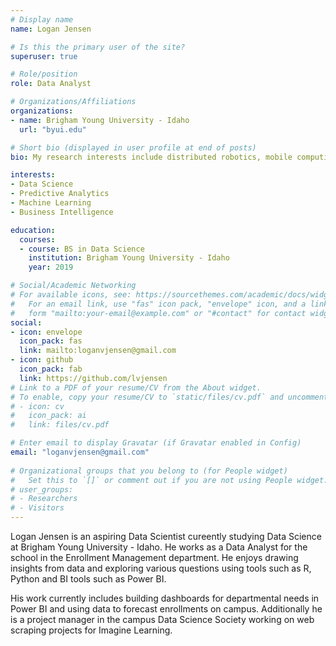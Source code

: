 ```yaml
---
# Display name
name: Logan Jensen

# Is this the primary user of the site?
superuser: true

# Role/position
role: Data Analyst

# Organizations/Affiliations
organizations:
- name: Brigham Young University - Idaho
  url: "byui.edu"

# Short bio (displayed in user profile at end of posts)
bio: My research interests include distributed robotics, mobile computing and programmable matter.

interests:
- Data Science
- Predictive Analytics
- Machine Learning
- Business Intelligence

education:
  courses:
  - course: BS in Data Science
    institution: Brigham Young University - Idaho
    year: 2019

# Social/Academic Networking
# For available icons, see: https://sourcethemes.com/academic/docs/widgets/#icons
#   For an email link, use "fas" icon pack, "envelope" icon, and a link in the
#   form "mailto:your-email@example.com" or "#contact" for contact widget.
social:
- icon: envelope
  icon_pack: fas
  link: mailto:loganvjensen@gmail.com
- icon: github
  icon_pack: fab
  link: https://github.com/lvjensen
# Link to a PDF of your resume/CV from the About widget.
# To enable, copy your resume/CV to `static/files/cv.pdf` and uncomment the lines below.  
# - icon: cv
#   icon_pack: ai
#   link: files/cv.pdf

# Enter email to display Gravatar (if Gravatar enabled in Config)
email: "loganvjensen@gmail.com"
  
# Organizational groups that you belong to (for People widget)
#   Set this to `[]` or comment out if you are not using People widget.  
# user_groups:
# - Researchers
# - Visitors
---
```


Logan Jensen is an aspiring Data Scientist cureently studying Data Science at Brigham Young University - Idaho. He works as a Data Analyst for the school in the Enrollment Management department. He enjoys drawing insights from data and exploring various questions using tools such as R, Python and BI tools such as Power BI.

His work currently includes building dashboards for departmental needs in Power BI and using data to forecast enrollments on campus. Additionally he is a project manager in the campus Data Science Society working on web scraping projects for Imagine Learning.


